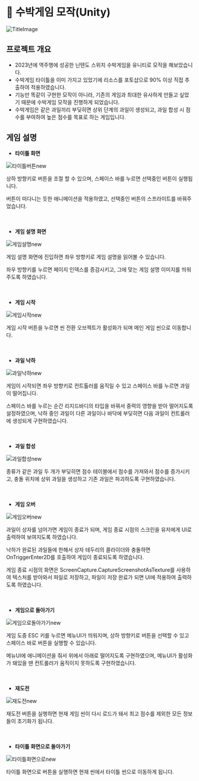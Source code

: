 # 🍉 수박게임 모작(Unity)
![TitleImage](https://github.com/yen-world/WatermelonGame/assets/96435899/c5f9a54c-2527-4b0a-84f7-b65fae2ea853)

## 프로젝트 개요
+ 2023년에 역주행에 성공한 닌텐도 스위치 수박게임을 유니티로 모작을 해보았습니다.
+ 수박게임 타이틀을 이미 가지고 있었기에 리소스를 포토샵으로 90% 이상 직접 추출하여 적용하였습니다.
+ 기능만 똑같이 구현한 모작이 아니라, 기존의 게임과 최대한 유사하게 만들고 싶었기 때문에 수박게임 모작을 진행하게 되었습니다. 
+ 수박게임은 같은 과일끼리 부딪히면 상위 단계의 과일이 생성되고, 과일 합성 시 점수를 부여하여 높은 점수를 목표로 하는 게임입니다.

## 게임 설명
+ **타이틀 화면**

![타이틀버튼new](https://github.com/yen-world/WatermelonGame/assets/96435899/a9726e60-9372-4af7-a45d-2f0548da278d)

상하 방향키로 버튼을 조절 할 수 있으며, 스페이스 바를 누르면 선택중인 버튼이 실행됩니다.

버튼이 떠다니는 듯한 애니메이션을 적용하였고, 선택중인 버튼의 스프라이트를 바꿔주었습니다.

　
+ **게임 설명 화면**
  
![게임설명new](https://github.com/yen-world/WatermelonGame/assets/96435899/209caa6d-abf4-478e-a0fb-94ca802c596e)

게임 설명 화면에 진입하면 좌우 방향키로 게임 설명을 읽어볼 수 있습니다.

좌우 방향키를 누르면 페이지 인덱스를 증감시키고, 그에 맞는 게임 설명 이미지를 띄워주도록 하였습니다.

　
+ **게임 시작**

![게임시작new](https://github.com/yen-world/WatermelonGame/assets/96435899/f09aa1b5-79c7-4332-b924-791ec5072762)

게임 시작 버튼을 누르면 씬 전환 오브젝트가 활성화가 되며 메인 게임 씬으로 이동합니다.

　
+ **과일 낙하**

![과일낙하new](https://github.com/yen-world/WatermelonGame/assets/96435899/4befbc5f-f2c8-453f-a8bf-f4c752801f89)

게임이 시작되면 좌우 방향키로 컨트톨러를 움직일 수 있고 스페이스 바를 누르면 과일이 떨어집니다.

스페이스 바를 누르는 순간 리지드바디의 타입을 바꿔서 중력의 영향을 받아 떨어지도록 설정하였으며, 낙하 중인 과일이 다른 과일이나 바닥에 부딪히면 다음 과일이 컨트롤러에 생성되게 구현하였습니다.

　
+ **과일 합성**
  
![과일합성new](https://github.com/yen-world/WatermelonGame/assets/96435899/0aca0dce-c2b1-4322-a526-3dee495cc2a9)

종류가 같은 과일 두 개가 부딪히면 점수 테이블에서 점수를 가져와서 점수를 증가시키고, 충돌 위치에 상위 과일을 생성하고 기존 과일은 파괴하도록 구현하였습니다.

　
+ **게임 오버**

![게임오버new](https://github.com/yen-world/WatermelonGame/assets/96435899/68311ab8-5ad9-43d5-bfb0-4851df487eaf)

과일이 상자를 넘어가면 게임이 종료가 되며, 게임 종료 시점의 스크린을 유저에게 UI로 출력하여 보여지도록 하였습니다.

낙하가 완료된 과일들에 한해서 상자 테두리의 콜라이더와 충돌하면 OnTriggerEnter2D를 호출하여 게임이 종료되도록 하였습니다.

게임 종료 시점의 화면은 ScreenCapture.CaptureScreenshotAsTexture를 사용하여 텍스처를 받아와서 파일로 저장하고, 파일이 저장 완료가 되면 UI에 적용하여 출력하도록 하였습니다.

　
+ **게임으로 돌아가기**

![게임으로돌아가기new](https://github.com/yen-world/WatermelonGame/assets/96435899/ba9f8437-2375-4066-b27f-15a25aa3019b)

게임 도중 ESC 키를 누르면 메뉴UI가 띄워지며, 상하 방향키로 버튼을 선택할 수 있고 스페이스 바로 버튼을 실행할 수 있습니다.

메뉴UI에 애니메이션을 줘서 위에서 아래로 떨어지도록 구현하였으며, 메뉴UI가 활성화가 돼있을 땐 컨트롤러가 움직이지 못하도록 구현하였습니다.

　
+ **재도전**

![재도전new](https://github.com/yen-world/WatermelonGame/assets/96435899/ebc36ea4-92d3-4878-8689-07e6ccd08530)

재도전 버튼을 실행하면 현재 게임 씬이 다시 로드가 돼서 최고 점수를 제외한 모든 정보들이 초기화가 됩니다.

　
+ **타이틀 화면으로 돌아가기**

![타이틀화면으로new](https://github.com/yen-world/WatermelonGame/assets/96435899/7ef439ea-2fae-4877-bb97-76a60322a890)

타이틀 화면으로 버튼을 실행하면 현재 씬에서 타이틀 씬으로 이동하게 됩니다.

　

